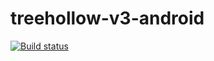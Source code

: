 # treehollow-v3-android

[![Build status](https://build.appcenter.ms/v0.1/apps/c6a26f6c-fa9d-4a8a-96cc-13112541bee9/branches/master/badge)](https://appcenter.ms)
